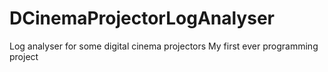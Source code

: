 # DCinemaProjectorLogAnalyser
Log analyser for some digital cinema projectors
My first ever programming project
